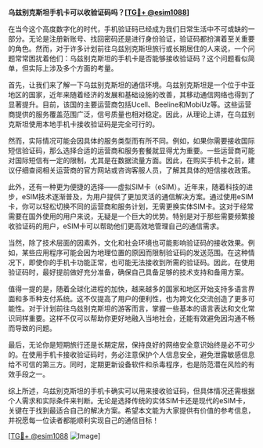 **乌兹别克斯坦手机卡可以收验证码吗？[[TG💪+ @esim1088](https://t.me/s/esim1088)]**

在当今这个高度数字化的时代，手机验证码已经成为我们日常生活中不可或缺的一部分。无论是注册新账号、找回密码还是进行身份验证，验证码都扮演着至关重要的角色。然而，对于许多计划前往乌兹别克斯坦旅行或长期居住的人来说，一个问题常常困扰着他们：乌兹别克斯坦的手机卡是否能够接收验证码？这个问题看似简单，但实际上涉及多个方面的考量。

首先，让我们来了解一下乌兹别克斯坦的通信环境。乌兹别克斯坦是一个位于中亚地区的国家，近年来随着经济的发展和基础设施的改善，其移动通信网络也得到了显著提升。目前，该国的主要运营商包括Ucell、Beeline和MobiUz等。这些运营商提供的服务覆盖范围广泛，信号质量也相对稳定。因此，从理论上讲，在乌兹别克斯坦使用本地手机卡接收验证码是完全可行的。

然而，实际情况可能会因具体的服务类型而有所不同。例如，如果你需要接收国际短信验证码，那么选择合适的运营商和服务套餐就显得尤为重要。一些运营商可能对国际短信有一定的限制，尤其是在数据流量方面。因此，在购买手机卡之前，建议仔细查阅相关运营商的官方网站或咨询客服人员，了解其具体的短信接收政策。

此外，还有一种更为便捷的选择——虚拟SIM卡（eSIM）。近年来，随着科技的进步，eSIM技术逐渐普及，为用户提供了更加灵活的通信解决方案。通过使用eSIM卡，你可以轻松切换不同的运营商和服务计划，无需更换实体SIM卡。这对于经常需要在国外使用的用户来说，无疑是一个巨大的优势。特别是对于那些需要频繁接收验证码的用户，eSIM卡可以帮助他们更高效地管理自己的通信需求。

当然，除了技术层面的因素外，文化和社会环境也可能影响验证码的接收效果。例如，某些应用程序可能会因为地理位置的原因而限制验证码的发送范围。在这种情况下，即使你的手机卡功能正常，也可能无法接收到所需的验证码。因此，在使用验证码时，最好提前做好充分准备，确保自己具备足够的技术支持和备用方案。

值得一提的是，随着全球化进程的加快，越来越多的国家和地区开始支持多语言界面和多币种支付系统。这不仅提高了用户的便利性，也为跨文化交流创造了更多可能性。对于计划前往乌兹别克斯坦的游客而言，掌握一些基本的语言表达和文化常识同样重要。这样不仅可以帮助你更好地融入当地社会，还能有效避免因沟通不畅而导致的问题。

最后，无论你是短期旅行还是长期定居，保持良好的网络安全意识始终是必不可少的。在使用手机卡接收验证码时，务必注意保护个人信息安全，避免泄露敏感信息给不可信的第三方。同时，定期更新设备软件和杀毒程序，也是防范潜在风险的有效手段之一。

综上所述，乌兹别克斯坦的手机卡确实可以用来接收验证码，但具体情况还需根据个人需求和实际条件来判断。无论是选择传统的实体SIM卡还是现代的eSIM卡，关键在于找到最适合自己的解决方案。希望本文能为大家提供有价值的参考信息，并祝愿每一位读者都能顺利实现自己的通信目标！

[[TG💪+ @esim1088](https://t.me/s/esim1088) ![Image](https://i.postimg.cc/4NQfJmqS/Snipaste-2025-05-13-00-14-12.png)]